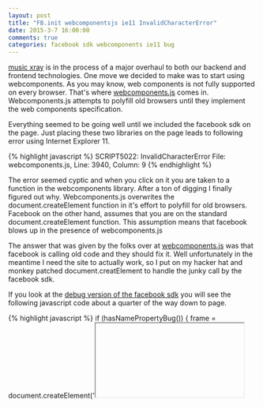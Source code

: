 ```yaml
---
layout: post
title: "FB.init webcomponentsjs ie11 InvalidCharacterError"
date: 2015-3-7 16:00:00
comments: true
categories: facebook sdk webcomponents ie11 bug 
---
```


[music xray](https://www.musicxray.com) is in the process of a major overhaul to both our backend and frontend technologies.  One move we decided to make was to start using webcomponents.  As you may know, web components is not fully supported on every browser.  That's where [webcomponents.js](https://github.com/webcomponents/webcomponentsjs) comes in.  Webcomponents.js attempts to polyfill old browsers until they implement the web components specification.

Everything seemed to be going well until we included the facebook sdk on the page.  Just placing these two libraries on the page leads to following error using Internet Explorer 11.

{% highlight javascript %}
SCRIPT5022: InvalidCharacterError
File: webcomponents.js, Line: 3940, Column: 9
{% endhighlight %}

The error seemed cyptic and when you click on it you are taken to a function in the webcomponents library. After a ton of digging I finally figured out why.  Webcomponents.js overwrites the document.createElement function in it's effort to polyfill for old browsers.  Facebook on the other hand, assumes that you are on the standard document.createElement function.  This assumption means that facebook blows up in the presence of webcomponents.js

The answer that was given by the folks over at [webcomponents.js](https://github.com/webcomponents/webcomponentsjs/issues/208)  was that facebook is calling old code and they should fix it.  Well unfortunately in the meantime I need the site to actually work, so I put on my hacker hat and monkey patched document.creatElement to handle the junky call by the facebook sdk.

If you look at the [debug version of the facebook sdk](http://connect.facebook.net/en_US/sdk/debug.js) you will see the following javascript code about a quarter of the way down to page.

{% highlight javascript %}
if (hasNamePropertyBug()) {
  frame = document.createElement('<iframe name="' + name + '"/>');
} else {
  frame = document.createElement("iframe");
  frame.name = name;
}
{% endhighlight %}

The problem with the code comes from trying to create the iframe element using an html tag literal.  With a proper version of createElement, this operation is [no longer supported](http://www.w3schools.com/jsref/met_document_createelement.asp), thus the error.  To fix this issue, I load the following code immediately following webcomponents.js

{% highlight javascript %}

(function(){
  var old_function = document.createElement;
  document.createElement = function(argument){
    var matcher = /^<iframe/g;
    if(matcher.test(argument)){
      var dummy = old_function.call(document,'div');
      dummy.innerHTML = argument;
      var retel = dummy.querySelector('iframe');
      retel.name = retel.name;
      return retel;
    }else{
      return old_function.apply(document,arguments);
    }
  };
})();

{% endhighlight %}

Basically we wrap the document.createElement function calling the existing version under normal circumstances and our custom code to compensate for facebook's shitty code when needed.  Notice how we make a dummy element and set the innerHTML.  This is done so that we don't have to acutally try and parse html code with regular expressions, which can be difficult, we then find the element we are looking for and return it.

I understand that this code is a bit ugly, but desperate times call for desperate measures.  Please feel free to comment if you find this solution helpful.  I know that having this article available would have saved me quite a bit of time.



